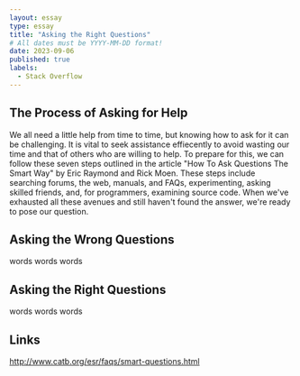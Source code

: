 ```yaml
---
layout: essay
type: essay
title: "Asking the Right Questions"
# All dates must be YYYY-MM-DD format!
date: 2023-09-06
published: true
labels:
  - Stack Overflow
---
```


## The Process of Asking for Help
  We all need a little help from time to time, but knowing how to ask for it can be challenging. It is vital to seek assistance effiecently to avoid wasting our time and that of others who are willing to help. To prepare for this, we can follow these seven steps outlined in the article "How To Ask Questions The Smart Way" by Eric Raymond and Rick Moen. These steps include searching forums, the web, manuals, and FAQs, experimenting, asking skilled friends, and, for programmers, examining source code. When we've exhausted all these avenues and still haven't found the answer, we're ready to pose our question.

## Asking the Wrong Questions

words words words

## Asking the Right Questions

words words words

## Links
http://www.catb.org/esr/faqs/smart-questions.html
